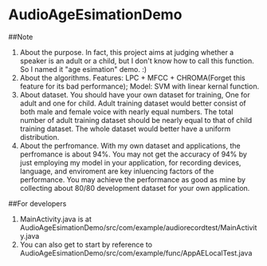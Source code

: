 **AudioAgeEsimationDemo**
===============================

##Note

1. About the purpose. In fact, this project aims at judging whether a speaker is an adult or a child, but I don't know how to call this function. So I named it "age esimation" demo. :)
2. About the algorithms. Features: LPC + MFCC + CHROMA(Forget this feature for its bad performance); Model: SVM with linear kernal function.
3. About dataset. You should have your own dataset for training, One for adult and one for child. Adult training dataset would better consist of both male and female voice with nearly equal numbers. The total number of adult training dataset should be nearly equal to that of child training dataset. The whole dataset would better have a uniform distribution.
4. About the perfromance. With my own dataset and applications, the perfromance is about 94%. You may not get the accuracy of 94% by just employing my model in your application, for recording devices, language, and enviroment are key inluencing factors of the performance. You may achieve the performance as good as mine by collecting about 80/80 development dataset for your own application.

##For developers

  1. MainActivity.java is at AudioAgeEsimationDemo/src/com/example/audiorecordtest/MainActivity.java
  2. You can also get to start by reference to AudioAgeEsimationDemo/src/com/example/func/AppAELocalTest.java

